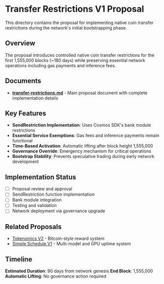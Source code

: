 # Transfer Restrictions V1 Proposal

This directory contains the proposal for implementing native coin transfer restrictions during the network's initial bootstrapping phase.

## Overview

The proposal introduces controlled native coin transfer restrictions for the first 1,555,000 blocks (~180 days) while preserving essential network operations including gas payments and inference fees.

## Documents

- **[transfer-restrictions.md](./transfer-restrictions.md)** - Main proposal document with complete implementation details

## Key Features

- **SendRestriction Implementation**: Uses Cosmos SDK's bank module restrictions
- **Essential Service Exemptions**: Gas fees and inference payments remain functional
- **Time-Based Activation**: Automatic lifting after block height 1,555,000
- **Governance Override**: Emergency mechanism for critical operations
- **Bootstrap Stability**: Prevents speculative trading during early network development

## Implementation Status

- [ ] Proposal review and approval
- [ ] SendRestriction function implementation
- [ ] Bank module integration
- [ ] Testing and validation
- [ ] Network deployment via governance upgrade

## Related Proposals

- [Tokenomics V2](../tokenomics-v2/) - Bitcoin-style reward system
- [Simple Schedule V1](../simple-schedule-v1/) - Multi-model and GPU uptime system

## Timeline

**Estimated Duration**: 90 days from network genesis
**End Block**: 1,555,000
**Automatic Lifting**: No governance action required
